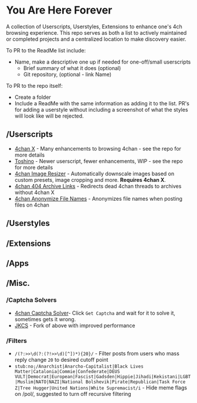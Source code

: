 # You Are Here Forever
A collection of Userscripts, Userstyles, Extensions to enhance one's 4ch browsing experience. This repo serves as both a list to actively maintained or completed projects and a centralized location to make discovery easier.

To PR to the ReadMe list include:
- Name, make a descriptive one up if needed for one-off/small userscripts
  - Brief summary of what it does (optional)
  - Git repository, (optional - link Name)

To PR to the repo itself:
- Create a folder
- Include a ReadMe with the same information as adding it to the list. PR's for adding a userstyle without including a screenshot of what the styles will look like will be rejected.

## /Userscripts
- [4chan X](https://github.com/ccd0/4chan-x/) - Many enhancements to browsing 4chan - see the repo for more details
- [Toshino](https://github.com/toshinoo/toshino) - Newer userscript, fewer enhancements, WIP - see the repo for more details
- [4chan Image Resizer](https://greasyfork.org/en/scripts/391758-4chan-image-resizer) - Automatically downscale images based on custom presets, image cropping and more. **Requires 4chan X**.
- [4chan 404 Archive Links](https://greasyfork.org/en/scripts/445332-4chan-404-archive-links) - Redirects dead 4chan threads to archives without 4chan X
- [4chan Anonymize File Names](https://greasyfork.org/en/scripts/435220-4chan-anonymize-file-names) - Anonymizes file names when posting files on 4chan

## /Userstyles

## /Extensions

## /Apps

## /Misc.

### /Captcha Solvers
- [4chan Captcha Solver](https://github.com/the-brickster/4Chan_Captcha_Solver)- Click `Get Captcha` and wait for it to solve it, sometimes gets it wrong.
- [JKCS](https://git.coom%2etech/araragi/JKCS) - Fork of above with improved performance

### /Filters

- `/(?:>>\d(?:(?!>>\d)[^])*){20}/` - Filter posts from users who mass reply change `20` to desired cutoff point
- `stub:no;/Anarchist|Anarcho-Capitalist|Black Lives Matter|Catalonia|Commie|Confederate|DEUS VULT|Democrat|European|Fascist|Gadsden|Hippie|Jihadi|Kekistani|LGBT|Muslim|NATO|NAZI|National Bolshevik|Pirate|Republican|Task Force Z|Tree Hugger|United Nations|White Supremacist/i` - Hide meme flags on /pol/, suggested to turn off recursive filtering
